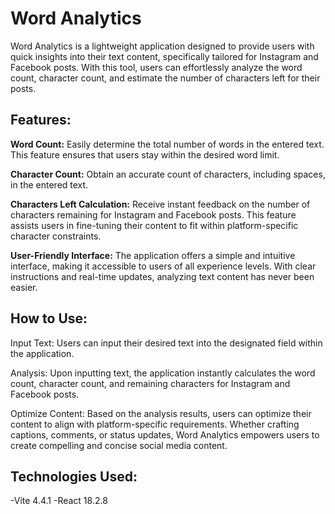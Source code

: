 # Word Analytics

Word Analytics is a lightweight application designed to provide users with quick insights into their text content, specifically tailored for Instagram and Facebook posts. With this tool, users can effortlessly analyze the word count, character count, and estimate the number of characters left for their posts.

## Features:

**Word Count:** Easily determine the total number of words in the entered text. This feature ensures that users stay within the desired word limit.

**Character Count:** Obtain an accurate count of characters, including spaces, in the entered text.

**Characters Left Calculation:** Receive instant feedback on the number of characters remaining for Instagram and Facebook posts. This feature assists users in fine-tuning their content to fit within platform-specific character constraints.

**User-Friendly Interface:** The application offers a simple and intuitive interface, making it accessible to users of all experience levels. With clear instructions and real-time updates, analyzing text content has never been easier.

## How to Use:

Input Text: Users can input their desired text into the designated field within the application.

Analysis: Upon inputting text, the application instantly calculates the word count, character count, and remaining characters for Instagram and Facebook posts.

Optimize Content: Based on the analysis results, users can optimize their content to align with platform-specific requirements. Whether crafting captions, comments, or status updates, Word Analytics empowers users to create compelling and concise social media content.

## Technologies Used:

-Vite 4.4.1
-React 18.2.8
